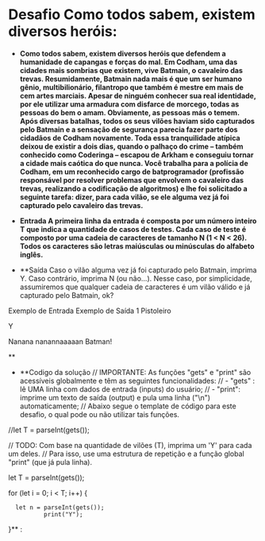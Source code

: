 # Desafio Como todos sabem, existem diversos heróis:

- **Como todos sabem, existem diversos heróis que defendem a humanidade de capangas e forças do mal. Em Codham, uma das cidades mais sombrias que existem, vive Batmain, o cavaleiro das trevas. Resumidamente, Batmain nada mais é que um ser humano gênio, multibilionário, filantropo que também é mestre em mais de cem artes marciais. Apesar de ninguém conhecer sua real identidade, por ele utilizar uma armadura com disfarce de morcego, todas as pessoas do bem o amam. Obviamente, as pessoas más o temem. Após diversas batalhas, todos os seus vilões haviam sido capturados pelo Batmain e a sensação de segurança parecia fazer parte dos cidadãos de Codham novamente. Toda essa tranquilidade atípica deixou de existir a dois dias, quando o palhaço do crime – também conhecido como Coderinga ­– escapou de Arkham e conseguiu tornar a cidade mais caótica do que nunca. Você trabalha para a polícia de Codham, em um reconhecido cargo de batprogramador (profissão responsável por resolver problemas que envolvem o cavaleiro das trevas, realizando a codificação de algoritmos) e lhe foi solicitado a seguinte tarefa: dizer, para cada vilão, se ele alguma vez já foi capturado pelo cavaleiro das trevas.**


- **Entrada
A primeira linha da entrada é composta por um número inteiro T que indica a quantidade de casos de testes. Cada caso de teste é composto por uma cadeia de caracteres de tamanho N (1 < N < 26). Todos os caracteres são letras maiúsculas ou minúsculas do alfabeto inglês.**

- **Saída
Caso o vilão alguma vez já foi capturado pelo Batmain, imprima Y. Caso contrário, imprima N (ou não...). Nesse caso, por simplicidade, assumiremos que qualquer cadeia de caracteres é um vilão válido e já capturado pelo Batmain, ok?

 
Exemplo de Entrada	Exemplo de Saída
1
Pistoleiro

Y

 
Nanana nanannaaaaan Batman!

**

- **Codigo da solução 
// IMPORTANTE: As funções "gets" e "print" são acessíveis globalmente e têm as seguintes funcionalidades: 
// - "gets" : lê UMA linha com dados de entrada (inputs) do usuário;
// - "print": imprime um texto de saída (output) e pula uma linha ("\n") automaticamente;
// Abaixo segue o template de código para este desafio, o qual pode ou não utilizar tais funções.

//let T = parseInt(gets());

// TODO: Com base na quantidade de vilões (T), imprima um 'Y' para cada um deles.
// Para isso, use uma estrutura de repetição e a função global "print" (que já pula linha).
  
  let T = parseInt(gets());
  
  for (let i = 0; i < T; i++) {
    
      let n = parseInt(gets());
              print("Y");
              
  }** :

  

  

   









